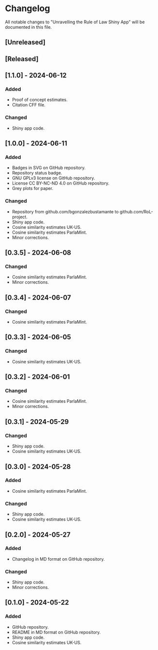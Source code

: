 # Changelog
All notable changes to "Unravelling the Rule of Law Shiny App" will be documented in this file.

## [Unreleased]

## [Released]

## [1.1.0] - 2024-06-12
### Added
- Proof of concept estimates.
- Citation CFF file.
### Changed
- Shiny app code.

## [1.0.0] - 2024-06-11
### Added
- Badges in SVG on GitHub repository.
- Repository status badge.
- GNU GPLv3 license on GitHub repository.
- License CC BY-NC-ND 4.0 on GitHub repository.
- Grey plots for paper.
### Changed
- Repository from github.com/bgonzalezbustamante to github.com/RoL-project.
- Shiny app code.
- Cosine similarity estimates UK-US.
- Cosine similarity estimates ParlaMint.
- Minor corrections.

## [0.3.5] - 2024-06-08
### Changed
- Cosine similarity estimates ParlaMint.
- Minor corrections.

## [0.3.4] - 2024-06-07
### Changed
- Cosine similarity estimates ParlaMint.

## [0.3.3] - 2024-06-05
### Changed
- Cosine similarity estimates UK-US.

## [0.3.2] - 2024-06-01
### Changed
- Cosine similarity estimates ParlaMint.
- Minor corrections.

## [0.3.1] - 2024-05-29
### Changed
- Shiny app code.
- Cosine similarity estimates UK-US.

## [0.3.0] - 2024-05-28
### Added
- Cosine similarity estimates ParlaMint.
### Changed
- Shiny app code.
- Cosine similarity estimates UK-US.

## [0.2.0] - 2024-05-27
### Added
- Changelog in MD format on GitHub repository.
### Changed
- Shiny app code.
- Minor corrections.

## [0.1.0] - 2024-05-22
### Added
- GitHub repository.
- README in MD format on GitHub repository.
- Shiny app code.
- Cosine similarity estimates UK-US.
